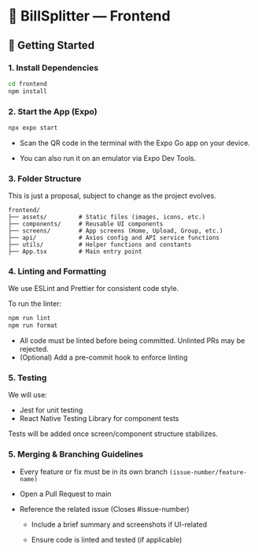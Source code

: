 # 📲 BillSplitter — Frontend


## 🚀 Getting Started

### 1. Install Dependencies

```bash
cd frontend
npm install
```
### 2. Start the App (Expo)
```bash
npx expo start
```
- Scan the QR code in the terminal with the Expo Go app on your device.

- You can also run it on an emulator via Expo Dev Tools.

### 3. Folder Structure
This is just a proposal, subject to change as the project evolves.
```
frontend/
├── assets/         # Static files (images, icons, etc.)
├── components/     # Reusable UI components
├── screens/        # App screens (Home, Upload, Group, etc.)
├── api/            # Axios config and API service functions
├── utils/          # Helper functions and constants
├── App.tsx         # Main entry point
```

### 4. Linting and Formatting

We use ESLint and Prettier for consistent code style.

To run the linter:
```bash
npm run lint
npm run format
```

- All code must be linted before being committed. Unlinted PRs may be rejected.
- (Optional) Add a pre-commit hook to enforce linting

### 5. Testing
We will use:
- Jest for unit testing
- React Native Testing Library for component tests

Tests will be added once screen/component structure stabilizes.

### 5. Merging & Branching Guidelines
- Every feature or fix must be in its own branch `(issue-number/feature-name)`

- Open a Pull Request to main

- Reference the related issue (Closes #issue-number)

    - Include a brief summary and screenshots if UI-related

    - Ensure code is linted and tested (if applicable)